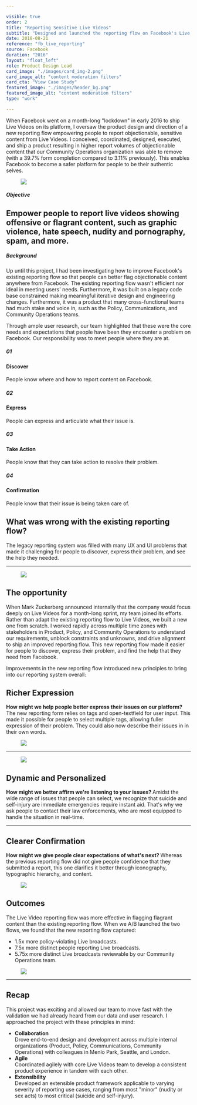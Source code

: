 ```yaml
---

visible: true
order: 2
title: "Reporting Sensitive Live Videos"
subtitle: "Designed and launched the reporting flow on Facebook's Live Videos globally on all platforms, ensuring that people can report any violating content they see."
date: 2018-08-21
reference: "fb_live_reporting"
source: Facebook
duration: "2016"
layout: "float_left"
role: Product Design Lead
card_image: "./images/card_img-2.png"
card_image_alt: "content moderation filters"
card_cta: "View Case Study"
featured_image: "./images/header_bg.png"
featured_image_alt: "content moderation filters"
type: "work"

---
```


<div class="work_section overview col_full">
  <div class="col">
    <p>
      When Facebook went on a month-long "lockdown" in early 2016 to ship Live
      Videos on its platform, I oversaw the product design and direction of a
      new reporting flow empowering people to report objectionable, sensitive
      content from Live Videos. I conceived, coordinated, designed, executed,
      and ship a product resulting in higher report volumes of objectionable
      content that our Community Operations organization was able to remove
      (with a 39.7% form completion compared to 3.11% previously). This
      enables Facebook to become a safer platform for people to be their
      authentic selves.
    </p>
  </div>
</div>
<div class="work_section no_margin col_full_stretch">
  <div class="col">
    <figure>
      <img src="./images/project_overview.png" />
    </figure>
  </div>
</div>
<div class="work_section col_full">
  <div class="col">
    <h5 class="work_section_title">
      Objective
    </h5>
    <h2>
      Empower people to report live videos showing offensive or flagrant
      content, such as graphic violence, hate speech, nudity and pornography,
      spam, and more.
    </h2>
  </div>
</div>
<div class="work_section col_full">
  <div class="col">
    <h5 class="work_section_title">
      Background
    </h5>
    <p>
      Up until this project, I had been investigating how to improve Facebook's
existing reporting flow so that people can better flag objectionable content
anywhere from Facebook. The existing reporting flow wasn't efficient nor ideal
in meeting users' needs. Furthermore, it was built on a legacy code base
constrained making meaningful iterative design and engineering changes.
Furthermore, it was a product that many cross-functional teams had much stake
and voice in, such as the Policy, Communications, and Community Operations
teams.
    </p>
    <p>
      Through ample user research, our team highlighted that these were the
      core needs and expectations that people have been they encounter a
      problem on Facebook. Our responsibility was to meet people where they are
      at.
    </p>
  </div>
</div>
<div class="work_section col_mid_stretch align_center mg_dw_m">
  <div class="col">
    <div class="list_container_col">
      <article class="list_item">
        <div class="list_counter">
          <h5 class="list_counter_value">
            01
          </h5>
        </div>
        <div class="list_content">
          <h4 class="list_content_title">
            Discover
          </h4>
          <p class="list_content_description">
            People know where and how to report content on Facebook.
          </p>
        </div>
      </article>
      <article class="list_item">
        <div class="list_counter">
          <h5 class="list_counter_value">
            02
          </h5>
        </div>
        <div class="list_content">
          <h4 class="list_content_title">
            Express
          </h4>
          <p class="list_content_description">
            People can express and articulate what their issue is.
          </p>
        </div>
      </article>
      <article class="list_item">
        <div class="list_counter">
          <h5 class="list_counter_value">
            03
          </h5>
        </div>
        <div class="list_content">
          <h4 class="list_content_title">
            Take Action
          </h4>
          <p class="list_content_description">
            People know that they can take action to resolve their problem.
          </p>
        </div>
      </article>
      <article class="list_item">
        <div class="list_counter">
          <h5 class="list_counter_value">
            04
          </h5>
        </div>
        <div class="list_content">
          <h4 class="list_content_title">
            Confirmation
          </h4>
          <p class="list_content_description">
            People know that their issue is being taken care of.
          </p>
        </div>
      </article>
    </div>
  </div>
</div>
<div class="work_section no_margin highlight col_full_stretch">
  <div class="col">
    <div class="ctr col_ctr">
      <h2>
        What was wrong with the existing reporting flow?
      </h2>
      <p>
        The legacy reporting system was filled with many UX and UI problems
        that made it challenging for people to discover, express their problem,
        and see the help they needed.
      </p>
    </div>
    <hr>
    <figure>
      <img src="./images/existing_flow.png" />
    </figure>
  </div>
</div>
<div class="work_section col_full">
  <div class="col">
    <h2>
      The opportunity
    </h2>
    <p>
      When Mark Zuckerberg announced internally that the company would focus
      deeply on Live Videos for a month-long sprint, my team joined its
      efforts. Rather than adapt the existing reporting flow to Live Videos, we
      built a new one from scratch. I worked rapidly across multiple time zones
      with stakeholders in Product, Policy, and Community Operations to
      understand our requirements, unblock constraints and unknowns, and drive
      alignment to ship an improved reporting flow. This new reporting flow made
      it easier for people to discover, express their problem, and find the
      help that they need from Facebook.
    </p>
    <p>
      Improvements in the new reporting flow introduced new principles to bring
      into our reporting system overall:
    </p>
  </div>
</div>
<div class="work_section no_margin highlight col_mid_stretch mg_dw_m">
  <div class="col fl fl_ai_ctr">
    <div class="col_2of3 pd_rt_s">
      <h2>
        Richer Expression
      </h2>
      <p>
        <strong>
          How might we help people better express their issues on our
          platform?
        </strong>
        The new reporting form relies on tags and open-textfield for user
        input. This made it possible for people to select multiple tags,
        allowing fuller expression of their problem. They could also now
        describe their issues in in their own words.
      </p>
    </div>
    <div class="col_1of3">
      <figure>
        <img src="./images/expression.png" />
      </figure>
    </div>
  </div>
  <hr>
  <div class="col fl fl_ai_ctr">
    <div class="col_1of3">
      <figure>
        <img src="./images/ssi.png" />
      </figure>
    </div>
    <div class="col_2of3 pd_lf_s">
      <h2>
        Dynamic and Personalized
      </h2>
      <p>
        <strong>
          How might we better affirm we're listening to your issues?
        </strong>
        Amidst the wide range of issues that people can select, we recognize
        that suicide and self-injury are immediate emergencies require instant
        aid. That's why we ask people to contact their law enforcements, who
        are most equipped to handle the situation in real-time.
      </p>
    </div>
  </div>
  <hr>
  <div class="col fl fl_ai_ctr">
    <div class="col_2of3 pd_rt_s">
      <h2>
        Clearer Confirmation
      </h2>
      <p>
        <strong>
          How might we give people clear expectations of what's next?
        </strong>
        Whereas the previous reporting flow did not give people confidence that
        they submitted a report, this one clarifies it better through
        iconography, typographic hierarchy, and content.
      </p>
    </div>
    <div class="col_1of3">
      <figure>
        <img src="./images/confirmation.png" />
      </figure>
    </div>
  </div>
</div>
<div class="work_section col_full">
  <div class="col">
    <h2>
      Outcomes
    </h2>
    <p>
      The Live Video reporting flow was more effective in flagging flagrant
      content than the existing reporting flow. When we A/B launched the two
      flows, we found that the new reporting flow captured:
    </p>
    <p>
      <ul class="styled">
        <li>
          1.5x more policy-violating Live broadcasts.
        </li>
        <li>
          7.5x more distinct people reporting Live
          broadcasts.
        </li>
        <li>
          5.75x more distinct Live broadcasts reviewable by our Community
          Operations team.
        </li>
      </ul>
    </p>
  </div>
</div>
<div class="work_section no_margin col_full_stretch">
  <div class="col">
    <figure>
      <img src="./images/project_overview.png" />
    </figure>
  </div>
</div>
<hr>
<div class="work_section col_full">
  <div class="col">
    <h2>
      Recap
    </h2>
    <p class="special_paragraph">
      This project was exciting and allowed our team to move fast with the validation we had already heard from our data and user research. I approached the project with these principles in mind:
    </p>
    <p>
      <ul class="styled">
        <li>
          <strong>
            Collaboration
          </strong>
          <br>
          Drove end-to-end design and development across multiple internal
          organizations (Product, Policy, Communications, Community Operations)
           with colleagues in Menlo Park, Seattle, and London.
        </li>
        <li>
          <strong>
            Agile
          </strong>
          <br>
          Coordinated agilely with core Live Videos team to develop a
          consistent product experience in tandem with each other.
        </li>
        <li>
          <strong>
            Extensibility
          </strong>
          <br>
          Developed an extensible product framework applicable to varying
          severity of reporting use cases, ranging from most "minor" (nudity or
          sex acts) to most critical (suicide and self-injury).
        </li>
      </ul>
    </p>
  </div>
</div>
